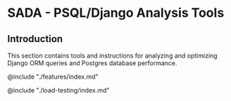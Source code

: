 # SADA - PSQL/Django Analysis Tools

## Introduction

This section contains tools and instructions for analyzing and optimizing Django ORM queries and Postgres database performance.

@include "./features/index.md"

@include "./load-testing/index.md"
